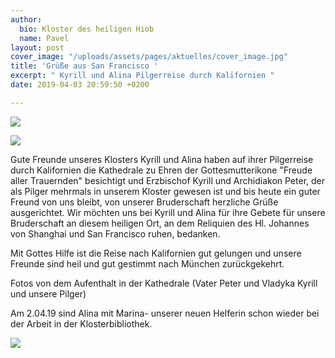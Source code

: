 ```yaml
---
author:
  bio: Kloster des heiligen Hiob
  name: Pavel
layout: post
cover_image: "/uploads/assets/pages/aktuelles/cover_image.jpg"
title: 'Grüße aus San Francisco '
excerpt: " Kyrill und Alina Pilgerreise durch Kalifornien "
date: 2019-04-03 20:59:50 +0200

---
```

![](https://res.cloudinary.com/hiobmon/image/upload/v1554317925/media/2019/San-Francisco_1.jpg)

![](https://res.cloudinary.com/hiobmon/image/upload/v1554317943/media/2019/San-Francisco_2.jpg)

Gute Freunde unseres Klosters Kyrill und Alina haben auf ihrer Pilgerreise durch Kalifornien die Kathedrale zu Ehren der Gottesmutterikone "Freude aller Trauernden" besichtigt und Erzbischof Kyrill und Archidiakon Peter, der  als Pilger mehrmals in unserem Kloster gewesen ist und bis heute ein guter Freund  von uns bleibt, von unserer Bruderschaft herzliche Grüße ausgerichtet. Wir möchten uns bei Kyrill und Alina für ihre Gebete für unsere Bruderschaft an diesem  heiligen Ort, an dem Reliquien des Hl. Johannes von Shanghai und San Francisco ruhen, bedanken.

Mit Gottes Hilfe ist die Reise nach Kalifornien gut gelungen und unsere Freunde sind heil und gut gestimmt nach München zurückgekehrt.

Fotos von dem Aufenthalt in der Kathedrale (Vater Peter und Vladyka Kyrill und unsere Pilger)

Am 2.04.19 sind Alina mit Marina- unserer neuen Helferin schon wieder bei der Arbeit in der Klosterbibliothek.

![](https://res.cloudinary.com/hiobmon/image/upload/v1554410623/media/2019/WhatsApp%20Image%202019-04-02%20at%2011.36.15.jpg)